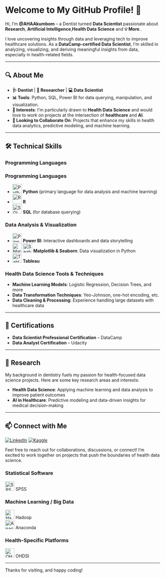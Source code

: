 # Welcome to My GitHub Profile! 👋
Hi, I’m **@AHAAkumbom** – a Dentist turned **Data Scientist**  passionate about **Research**, **Artificial Intelligence**,**Health Data Science** and **💡 More**.. 

I love uncovering insights through data and leveraging tech to improve healthcare solutions. As a **DataCamp-certified Data Scientist**, I'm skilled in analyzing, visualizing, and deriving meaningful insights from data, especially in health-related fields.

---

## 🔍 About Me

- **🩺 Dentist** | **🔬 Researcher** | **💻 Data Scientist**
- **📊 Tools**: Python, SQL, Power BI for data querying, manipulation, and visualization.
- **👀 Interests**: I'm particularly drawn to **Health Data Science** and would love to work on projects at the intersection of **healthcare** and **AI**.
- **🤝 Looking to Collaborate On**: Projects that enhance my skills in health data analytics, predictive modeling, and machine learning.

---

## 🛠 Technical Skills

### Programming Languages
### Programming Languages
- <img src="https://upload.wikimedia.org/wikipedia/commons/c/c3/Python-logo-notext.svg" alt="Python" width="30"/> **Python** (primary language for data analysis and machine learning)
- <img src="https://upload.wikimedia.org/wikipedia/commons/1/1b/R_logo.svg" alt="R" width="30"/> **R**
- <img src="https://upload.wikimedia.org/wikipedia/commons/8/87/Sql_data_base_with_logo.png" alt="SQL" width="30"/> **SQL** (for database querying) 
 
### Data Analysis & Visualization
- <img src="https://upload.wikimedia.org/wikipedia/commons/c/cf/New_Power_BI_Logo.svg" alt="Power BI" width="30"/> **Power BI**: Interactive dashboards and data storytelling
- <img src="https://matplotlib.org/stable/_static/logo2_compressed.svg" alt="Matplotlib" width="30"/> <img src="https://seaborn.pydata.org/_images/seaborn-logo-wide.svg" alt="Seaborn" width="30"/> **Matplotlib & Seaborn**: Data visualization in Python
- <img src="https://upload.wikimedia.org/wikipedia/commons/4/4b/Tableau_Logo.png" alt="Tableau" width="30"/> **Tableau**

### Health Data Science Tools & Techniques
- **Machine Learning Models**: Logistic Regression, Decision Trees, and more
- **Data Transformation Techniques**: Yeo-Johnson, one-hot encoding, etc.
- **Data Cleaning & Processing**: Experience handling large datasets with healthcare data

---

## 📜 Certifications
- **Data Scientist Professional Certification** – DataCamp
- **Data Analyst Certification** – Udacity

---

## 🧬 Research
My background in dentistry fuels my passion for health-focused data science projects. Here are some key research areas and interests:
- **Health Data Science**: Applying machine learning and data analysis to improve patient outcomes
- **AI in Healthcare**: Predictive modeling and data-driven insights for medical decision-making
---

## 📫 Connect with Me

[![LinkedIn](https://raw.githubusercontent.com/rahuldkjain/github-profile-readme-generator/master/src/images/icons/Social/linked-in-alt.svg)](https://www.linkedin.com/in/achumbom-haggai-akumbom-695b361a7/)
[![Kaggle](https://raw.githubusercontent.com/rahuldkjain/github-profile-readme-generator/master/src/images/icons/Social/kaggle.svg)](https://www.kaggle.com/haggaiakumbom)

Feel free to reach out for collaborations, discussions, or connect! I’m excited to work together on projects that push the boundaries of health data science.  

### Statistical Software 
<img src="https://upload.wikimedia.org/wikipedia/commons/e/ea/SPSS_logo.svg" alt="SPSS" width="30"/> SPSS  
### Machine Learning / Big Data 
<img src="https://upload.wikimedia.org/wikipedia/commons/0/0e/Hadoop_logo.svg" alt="Hadoop" width="30"/> Hadoop  
<img src="https://upload.wikimedia.org/wikipedia/en/c/cd/Anaconda_Logo.png" alt="Anaconda" width="30"/> Anaconda  

### Health-Specific Platforms 
<img src="https://www.ohdsi.org/wp-content/uploads/2015/09/OHDSI-Logo-250x250.png" alt="OHDSI" width="30"/> OHDSI  

---
Thanks for visiting, and happy coding!
